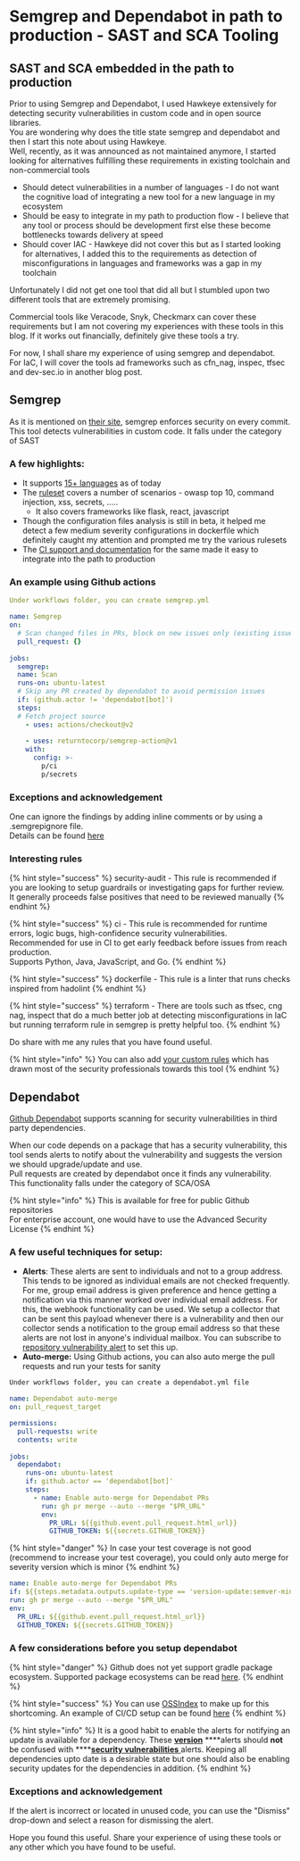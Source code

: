 # Semgrep and Dependabot in path to production - SAST and SCA Tooling

## SAST and SCA embedded in the path to production

Prior to using Semgrep and Dependabot, I used Hawkeye extensively for detecting security vulnerabilities in custom code and in open source libraries.   
You are wondering why does the title state semgrep and dependabot and then I start this note about using Hawkeye.   
Well, recently, as it was announced as not maintained anymore, I started looking for alternatives fulfilling these requirements in existing toolchain and non-commercial tools

* Should detect vulnerabilities in a number of languages - I do not want the cognitive load of integrating a new tool for a new language in my ecosystem
* Should be easy to integrate in my path to production flow - I believe that any tool or process should be development first else these become bottlenecks towards delivery at speed
* Should cover IAC - Hawkeye did not cover this but as I started looking for alternatives, I added this to the requirements as detection of misconfigurations in languages and frameworks was a gap in my toolchain

Unfortunately I did not get one tool that did all but I stumbled upon two different tools that are extremely promising. 

Commercial tools like Veracode, Snyk, Checkmarx can cover these requirements but I am not covering my experiences with these tools in this blog. If it works out financially, definitely give these tools a try.  
  
For now, I shall share my experience of using semgrep and dependabot.   
For IaC, I will cover the tools ad frameworks such as cfn\_nag, inspec, tfsec and dev-sec.io in another blog post.

## Semgrep

As it is mentioned on [their site](https://r2c.dev/), semgrep enforces security on every commit.  
This tool detects vulnerabilities in custom code. It falls under the category of SAST

### A few highlights:

* It supports [15+ languages](https://semgrep.dev/docs/#language-support) as of today
* The [ruleset](https://semgrep.dev/explore) covers a number of scenarios - owasp top 10, command injection, xss, secrets, .....
  * It also covers frameworks like flask, react, javascript
* Though the configuration files analysis is still in beta, it helped me detect a few medium severity configurations in dockerfile which definitely caught my attention and prompted me try the various rulesets
* The [CI support and documentation](https://semgrep.dev/docs/semgrep-ci/sample-ci-configs/) for the same made it easy to integrate into the path to production 

### An example using Github actions

```yaml
Under workflows folder, you can create semgrep.yml
```

```yaml
name: Semgrep
on:  
  # Scan changed files in PRs, block on new issues only (existing issues ignored)  
  pull_request: {}
  
jobs:  
  semgrep:    
  name: Scan    
  runs-on: ubuntu-latest    
  # Skip any PR created by dependabot to avoid permission issues    
  if: (github.actor != 'dependabot[bot]')    
  steps:      
  # Fetch project source      
    - uses: actions/checkout@v2
     
    - uses: returntocorp/semgrep-action@v1        
    with:         
      config: >- 
        p/ci
        p/secrets
```

### Exceptions and acknowledgement

One can ignore the findings by adding inline comments or by using a .semgrepignore file.   
Details can be found [here](https://semgrep.dev/docs/ignoring-findings/)

### Interesting rules

{% hint style="success" %}
security-audit - This rule is recommended if you are looking to setup guardrails or investigating gaps for further review.  
It generally proceeds false positives that need to be reviewed manually
{% endhint %}

{% hint style="success" %}
ci - This rule is recommended for runtime errors, logic bugs, high-confidence security vulnerabilities.  
Recommended for use in CI to get early feedback before issues from reach production.  
Supports Python, Java, JavaScript, and Go.
{% endhint %}

{% hint style="success" %}
dockerfile - This rule is a linter that runs checks inspired from hadolint
{% endhint %}

{% hint style="success" %}
terraform - There are tools such as tfsec, cng nag, inspect that do a much better job at detecting misconfigurations in IaC but running terraform rule in semgrep is pretty helpful too.
{% endhint %}

Do share with me any rules that you have found useful.

{% hint style="info" %}
You can also add [your custom rules](https://semgrep.dev/docs/writing-rules/overview/) which has drawn most of the security professionals towards this tool
{% endhint %}

## Dependabot

[Github Dependabot](https://docs.github.com/en/code-security/supply-chain-security/managing-vulnerabilities-in-your-projects-dependencies/about-alerts-for-vulnerable-dependencies) supports scanning for security vulnerabilities in third party dependencies.   
  
When our code depends on a package that has a security vulnerability, this tool sends alerts to notify about the vulnerability and suggests the version we should upgrade/update and use.  
Pull requests are created by dependabot once it finds any vulnerability.  
This functionality falls under the category of SCA/OSA 

{% hint style="info" %}
This is available for free for public Github repositories  
For enterprise account, one would have to use the Advanced Security License
{% endhint %}

### **A few useful techniques for setup:**

* **Alerts**:  These alerts are sent to individuals and not to a group address. This tends to be ignored as individual emails are not checked frequently.  For me, group email address is given preference and hence getting a notification via this manner worked over individual email address.    For this, the webhook functionality can be used.  We setup a collector that can be sent this payload whenever there is a vulnerability and then our collector sends a notification to the group email address so that these alerts are not lost in anyone's individual mailbox. You can subscribe to [repository vulnerability alert](https://docs.github.com/en/developers/webhooks-and-events/webhooks/webhook-events-and-payloads#repository_vulnerability_alert) to set this up. 
* **Auto-merge:** Using Github actions, you can also auto merge the pull requests and run your tests for sanity

```bash
Under workflows folder, you can create a dependabot.yml file 
```

```yaml
name: Dependabot auto-merge
on: pull_request_target

permissions:
  pull-requests: write
  contents: write
  
jobs:
  dependabot:
    runs-on: ubuntu-latest
    if: github.actor == 'dependabot[bot]'
    steps:
      - name: Enable auto-merge for Dependabot PRs
        run: gh pr merge --auto --merge "$PR_URL"
        env:
          PR_URL: ${{github.event.pull_request.html_url}}
          GITHUB_TOKEN: ${{secrets.GITHUB_TOKEN}}
```

{% hint style="danger" %}
In case your test coverage is not good \(recommend to increase your test coverage\), you could only auto merge for severity version which is minor
{% endhint %}

```yaml
name: Enable auto-merge for Dependabot PRs
if: ${{steps.metadata.outputs.update-type == 'version-update:semver-minor'}}
run: gh pr merge --auto --merge "$PR_URL"
env:
  PR_URL: ${{github.event.pull_request.html_url}}
  GITHUB_TOKEN: ${{secrets.GITHUB_TOKEN}}
```

### A few considerations before you setup dependabot

{% hint style="danger" %}
Github does not yet support gradle package ecosystem. Supported package ecosystems can be read [here](https://docs.github.com/en/code-security/supply-chain-security/understanding-your-software-supply-chain/about-the-dependency-graph#supported-package-ecosystems). 
{% endhint %}

{% hint style="success" %}
You can use [OSSIndex](https://ossindex.sonatype.org/) to make up for this shortcoming. An example of CI/CD setup can be found [here](https://github.com/guillermo-varela/example-scan-gradle-plugin/blob/master/.github/workflows/gradle.yml)
{% endhint %}

{% hint style="info" %}
It is a good habit to enable the alerts for notifying an update is available for a dependency. These [**version**](https://docs.github.com/en/code-security/supply-chain-security/keeping-your-dependencies-updated-automatically/enabling-and-disabling-version-updates#enabling-github-dependabot-version-updates) ****alerts should **not** be confused with ****[**security vulnerabilities** ](https://docs.github.com/en/code-security/supply-chain-security/managing-vulnerabilities-in-your-projects-dependencies/configuring-dependabot-security-updates)alerts. Keeping all dependencies upto date is a desirable state but one should also be enabling security updates for the dependencies in addition.
{% endhint %}

### Exceptions and acknowledgement

If the alert is incorrect or located in unused code, you can use the "Dismiss" drop-down and select a reason for dismissing the alert.

Hope you found this useful. Share your experience of using these tools or any other which you have found to be useful. 

